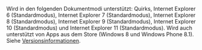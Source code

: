 Wird in den folgenden Dokumentmodi unterstützt: Quirks, Internet Explorer 6 \(Standardmodus\), Internet Explorer 7 \(Standardmodus\), Internet Explorer 8 \(Standardmodus\), Internet Explorer 9 \(Standardmodus\), Internet Explorer 10 \(Standardmodus\) und Internet Explorer 11 \(Standardmodus\). Wird auch unterstützt von Apps aus dem Store \(Windows 8 und Windows Phone 8.1\). Siehe [Versionsinformationen](../javascript/reference/javascript-version-information.md).